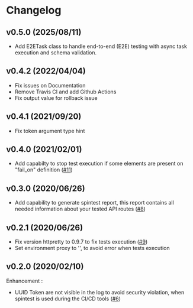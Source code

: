 # Changelog

## v0.5.0 (2025/08/11)
* Add E2ETask class to handle end-to-end (E2E) testing with async task execution and schema validation.

## v0.4.2 (2022/04/04)
* Fix issues on Documentation
* Remove Travis CI and add Github Actions
* Fix output value for rollback issue

## v0.4.1 (2021/09/20)
* Fix token argument type hint

## v0.4.0 (2021/02/01)
* Add capabilty to stop test execution if some elements are present on "fail_on" definition ([#11](https://github.com/societe-generale/spintest/pull/11))

## v0.3.0 (2020/06/26)
* Add capability to generate spintest report, this report contains all needed information about your tested API routes ([#8](https://github.com/societe-generale/spintest/pull/8))

## v0.2.1 (2020/06/26)
* Fix version httpretty to 0.9.7 to fix tests execution ([#9](https://github.com/societe-generale/spintest/pull/9))
* Set environment proxy to '', to avoid error when tests execution


## v0.2.0 (2020/02/10)

Enhancement : 
* UUID Token are not visible in the log to avoid security violation, when spintest is used during the CI/CD tools ([#6](https://github.com/societe-generale/spintest/pull/6))

